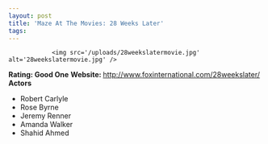 ```yaml
---
layout: post
title: 'Maze At The Movies: 28 Weeks Later'
tags:
---
```



                <img src='/uploads/28weekslatermovie.jpg' alt='28weekslatermovie.jpg' />
<p><strong>Rating: Good One</strong>
<strong>Website: </strong><a href="http://www.foxinternational.com/28weekslater/"><a href="http://www.foxinternational.com/28weekslater/">http://www.foxinternational.com/28weekslater/</a></a>
<strong>Actors</strong></p>
<ul>
    <li>Robert Carlyle</li>
    <li>Rose Byrne</li>
    <li>Jeremy Renner</li>
    <li>Amanda Walker</li>
    <li>Shahid Ahmed</li>
</ul>
